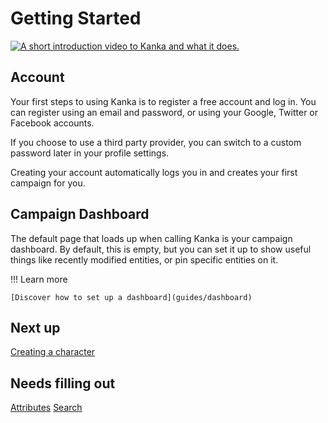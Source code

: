 # Getting Started

[![A short introduction video to Kanka and what it does.](https://img.youtube.com/vi/z4W5m9hmfUQ/0.jpg)](https://youtu.be/z4W5m9hmfUQ)

## Account

Your first steps to using Kanka is to register a free account and log in. You can register using an email and password, or using your Google, Twitter or Facebook accounts. 

If you choose to use a third party provider, you can switch to a custom password later in your profile settings.

Creating your account automatically logs you in and creates your first campaign for you.

## Campaign Dashboard

The default page that loads up when calling Kanka is your campaign dashboard. By default, this is empty, but you can set it up to show useful things like recently modified entities, or pin specific entities on it.

!!! Learn more

    [Discover how to set up a dashboard](guides/dashboard)

## Next up

[Creating a character](features/characters)


## Needs filling out

[Attributes](features/attributes)
[Search](features/search)